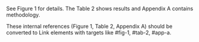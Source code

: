 See Figure 1 for details. The Table 2 shows results and Appendix A contains methodology.

These internal references (Figure 1, Table 2, Appendix A) should be converted to Link elements with targets like #fig-1, #tab-2, #app-a.